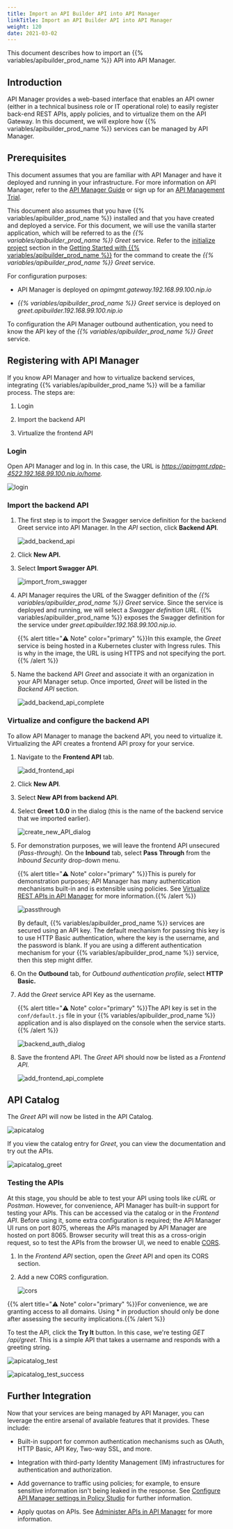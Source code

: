 ```yaml
---
title: Import an API Builder API into API Manager
linkTitle: Import an API Builder API into API Manager
weight: 120
date: 2021-03-02
---
```


This document describes how to import an {{% variables/apibuilder_prod_name %}} API into API Manager.

## Introduction

API Manager provides a web-based interface that enables an API owner (either in a technical business role or IT operational role) to easily register back-end REST APIs, apply policies, and to virtualize them on the API Gateway. In this document, we will explore how {{% variables/apibuilder_prod_name %}} services can be managed by API Manager.

## Prerequisites

This document assumes that you are familiar with API Manager and have it deployed and running in your infrastructure. For more information on API Manager, refer to the [API Manager Guide](https://docs.axway.com/bundle/APIManager_753_APIMgmtGuide_allOS_en_HTML5/page/Content/APIManagementGuideTopics/index.htm) or sign up for an [API Management Trial](https://www.axway.com/en/api-management-trial).

This document also assumes that you have {{% variables/apibuilder_prod_name %}} installed and that you have created and deployed a service. For this document, we will use the vanilla starter application, which will be referred to as the _{{% variables/apibuilder_prod_name %}} Greet_ service. Refer to the [initialize project](/docs/getting_started_with_api_builder/#InitializeProject) section in the [Getting Started with {{% variables/apibuilder_prod_name %}}](/docs/getting_started_with_api_builder/) for the command to create the _{{% variables/apibuilder_prod_name %}} Greet_ service.

For configuration purposes:

* API Manager is deployed on _apimgmt.gateway.192.168.99.100.nip.io_

* _{{% variables/apibuilder_prod_name %}} Greet_ service is deployed on _greet.apibuilder.192.168.99.100.nip.io_

To configuration the API Manager outbound authentication, you need to know the API key of the _{{% variables/apibuilder_prod_name %}} Greet_ service.

## Registering with API Manager

If you know API Manager and how to virtualize backend services, integrating {{% variables/apibuilder_prod_name %}} will be a familiar process. The steps are:

1. Login

2. Import the backend API

3. Virtualize the frontend API

### Login

Open API Manager and log in. In this case, the URL is _https://apimgmt.rdpp-4522.192.168.99.100.nip.io/home._

![login](/Images/login.png)

### Import the backend API

1. The first step is to import the Swagger service definition for the backend Greet service into API Manager. In the _API_ section, click **Backend API**.

    ![add_backend_api](/Images/add_backend_api.png)
2. Click **New API.**

3. Select **Import Swagger API**.

    ![import_from_swagger](/Images/import_from_swagger.png)
4. API Manager requires the URL of the Swagger definition of the _{{% variables/apibuilder_prod_name %}} Greet_ service. Since the service is deployed and running, we will select a _Swagger definition URL_. {{% variables/apibuilder_prod_name %}} exposes the Swagger definition for the service under _greet.apibuilder.192.168.99.100.nip.io_.

    {{% alert title="⚠️ Note" color="primary" %}}In this example, the _Greet_ service is being hosted in a Kubernetes cluster with Ingress rules. This is why in the image, the URL is using HTTPS and not specifying the port.{{% /alert %}}
5. Name the backend API _Greet_ and associate it with an organization in your API Manager setup. Once imported, _Greet_ will be listed in the _Backend API_ section.

    ![add_backend_api_complete](/Images/add_backend_api_complete.png)

### Virtualize and configure the backend API

To allow API Manager to manage the backend API, you need to virtualize it. Virtualizing the API creates a frontend API proxy for your service.

1. Navigate to the **Frontend API** tab.

    ![add_frontend_api](/Images/add_frontend_api.png)
2. Click **New API**.

3. Select **New API from backend API**.

4. Select **Greet 1.0.0** in the dialog (this is the name of the backend service that we imported earlier).

    ![create_new_API_dialog](/Images/create_new_API_dialog.png)
5. For demonstration purposes, we will leave the frontend API unsecured (_Pass-through)._ On the **Inbound** tab, select **Pass Through** from the _Inbound Security_ drop-down menu.

    {{% alert title="⚠️ Note" color="primary" %}}This is purely for demonstration purposes; API Manager has many authentication mechanisms built-in and is extensible using policies. See [Virtualize REST APIs in API Manager](https://docs.axway.com/bundle/APIManager_753_APIMgmtGuide_allOS_en_HTML5/page/Content/APIManagementGuideTopics/api_mgmt_virtualize_web.htm) for more information.{{% /alert %}}

    ![passthrough](/Images/passthrough.png)

    By default, {{% variables/apibuilder_prod_name %}} services are secured using an API key. The default mechanism for passing this key is to use HTTP Basic authentication, where the key is the username, and the password is blank. If you are using a different authentication mechanism for your {{% variables/apibuilder_prod_name %}} service, then this step might differ.

6. On the **Outbound** tab, for _Outbound authentication profile_, select **HTTP Basic.**

7. Add the _Greet_ service API Key as the username.

    {{% alert title="⚠️ Note" color="primary" %}}The API key is set in the `conf/default.js` file in your {{% variables/apibuilder_prod_name %}} application and is also displayed on the console when the service starts.{{% /alert %}}

    ![backend_auth_dialog](/Images/backend_auth_dialog.png)

8. Save the frontend API. The _Greet_ API should now be listed as a _Frontend API._

    ![add_frontend_api_complete](/Images/add_frontend_api_complete.png)

## API Catalog

The _Greet_ API will now be listed in the API Catalog.

![apicatalog](/Images/apicatalog.png)

If you view the catalog entry for _Greet_, you can view the documentation and try out the APIs.

![apicatalog_greet](/Images/apicatalog_greet.png)

### Testing the APIs

At this stage, you should be able to test your API using tools like _cURL_ or _Postman_. However, for convenience, API Manager has built-in support for testing your APIs. This can be accessed via the catalog or in the _Frontend API_. Before using it, some extra configuration is required; the API Manager UI runs on port 8075, whereas the APIs managed by API Manager are hosted on port 8065. Browser security will treat this as a cross-origin request, so to test the APIs from the browser UI, we need to enable [CORS](https://developer.mozilla.org/en-US/docs/Web/HTTP/CORS).

1. In the _Frontend API_ section, open the _Greet_ API and open its CORS section.

2. Add a new CORS configuration.

    ![cors](/Images/cors.png)

{{% alert title="⚠️ Note" color="primary" %}}For convenience, we are granting access to all domains. Using \* in production should only be done after assessing the security implications.{{% /alert %}}

To test the API, click the **Try It** button. In this case, we're testing _GET /api/greet_. This is a simple API that takes a username and responds with a greeting string.

![apicatalog_test](/Images/apicatalog_test.png)

![apicatalog_test_success](/Images/apicatalog_test_success.png)

## Further Integration

Now that your services are being managed by API Manager, you can leverage the entire arsenal of available features that it provides. These include:

* Built-in support for common authentication mechanisms such as OAuth, HTTP Basic, API Key, Two-way SSL, and more.

* Integration with third-party Identity Management (IM) infrastructures for authentication and authorization.

* Add governance to traffic using policies; for example, to ensure sensitive information isn't being leaked in the response. See [Configure API Manager settings in Policy Studio](https://docs.axway.com/bundle/APIManager_753_APIMgmtGuide_allOS_en_HTML5/page/Content/APIManagementGuideTopics/api_mgmt_config_ps.htm#Configur) for further information.

* Apply quotas on APIs. See [Administer APIs in API Manager](https://docs.axway.com/bundle/APIManager_753_APIMgmtGuide_allOS_en_HTML5/page/Content/APIManagementGuideTopics/api_mgmt_admin.htm) for more information.
